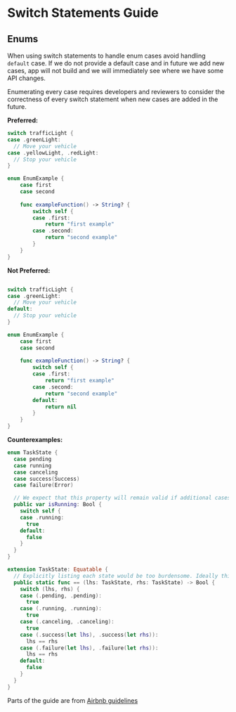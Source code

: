 # Switch Statements Guide

## Enums

When using switch statements to handle enum cases avoid handling `default` case. If we do not provide a default case and in future we add new cases, app will not build and we will immediately see where we have some API changes.

Enumerating every case requires developers and reviewers to consider the correctness of every switch statement when new cases are added in the future.

**Preferred:**

```swift
switch trafficLight {
case .greenLight:
  // Move your vehicle
case .yellowLight, .redLight:
  // Stop your vehicle
}

enum EnumExample {
    case first
    case second
    
    func exampleFunction() -> String? {
        switch self {
        case .first:
            return "first example"
        case .second:
            return "second example"
        }
    }
}
```

**Not Preferred:**

```swift

switch trafficLight {
case .greenLight:
  // Move your vehicle
default:
  // Stop your vehicle
}

enum EnumExample {
    case first
    case second
    
    func exampleFunction() -> String? {
        switch self {
        case .first:
            return "first example"
        case .second:
            return "second example"
        default:
            return nil
        }
    }
}
```

**Counterexamples:**


```swift
enum TaskState {
  case pending
  case running
  case canceling
  case success(Success)
  case failure(Error)

  // We expect that this property will remain valid if additional cases are added to the enumeration.
  public var isRunning: Bool {
    switch self {
    case .running:
      true
    default:
      false
    }
  }  
}

extension TaskState: Equatable {
  // Explicitly listing each state would be too burdensome. Ideally this function could be implemented with a well-tested macro.
  public static func == (lhs: TaskState, rhs: TaskState) -> Bool {
    switch (lhs, rhs) {
    case (.pending, .pending):
      true
    case (.running, .running):
      true
    case (.canceling, .canceling):
      true
    case (.success(let lhs), .success(let rhs)):
      lhs == rhs
    case (.failure(let lhs), .failure(let rhs)):
      lhs == rhs
    default:
      false
    }
  }
}
```

Parts of the guide are from [Airbnb guidelines](https://github.com/airbnb/swift?tab=readme-ov-file#switch-avoid-default)
